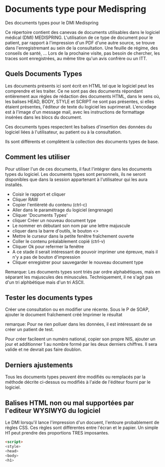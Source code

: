 # Documents type pour Medispring

Des documents types pour le DMI Medispring

Ce répertoire contient des canevas de documents utilisables dans le logiciel médical (DMI) MEDISPRING.
L'utilisation de ce type de document pour le patient, par rapport à l'impression d'un PDF d'une autre source, se trouve dans l'enregistremant au sein de la consultation.  Une feuille de régime, des conseils de santé, ...  Lors de la prochaine visite, pas besoin de chercher, les traces sont enregistrées, au même titre qu'un avis confrère ou un ITT.

## Quels Documents Types

Les documents présents ici sont écrit en HTML tel que le logiciel peut les comprendre et les traiter.
Ce ne sont pas des documents répondant entièrement aux règles de rédaction des documents HTML, dans le sens où, les balises HEAD, BODY, STYLE et SCRIPT ne sont pas présentes, si elles étaient présentes, l'éditeur de texte du logiciel les suprimerait.  L'encodage est à l'image d'un message mail, avec les instructions de formattage insérées dans les blocs du document.

Ces documents types respectent les balises d'insertion des données du logiciel liées à l'utilisateur, au patient ou à la consultation.

Ils sont différents et complètent la collection des documents types de base.

## Comment les utiliser

Pour utiliser l'un de ces documents, il faut l'intégrer dans les documents types du logiciel.
Les documents types sont personnels, ils ne seront disponibles que dans la session appartenant à l'utilisateur qui les aura installés.

- Coisir le rapport et cliquer
- Cliquer RAW
- Copier l'entièreté du contenu (ctrl-c)
- Aller dans le paramétrage du logiciel (engrenage)
- Cliquer 'Documents Types'
- cliquer Créer un nouveau document type
- Le nommer en débutant son nom par une lettre majuscule
- cliquer dans la barre d'outils, le bouton <>
- Mettre le curseur dans la petite fenêtre fraîchement ouverte
- Coller le contenu préalablement copié (ctrl-v)
- Cliquer Ok pour refermer la fenêtre
- A ce stade il serait intéressant de pouvoir imprimer une épreuve, mais il n'y a pas de bouton d'impression
- Cliquer enregistrer pour sauvegarder le nouveau document type

Remarque:
Les documents types sont triés par ordre alphabétiques, mais en séparant les majuscules des minuscules.  Techniquement, il ne s'agit pas d'un tri alphbétique mais d'un tri ASCII.

## Tester les documents types

Créer une consultation ou en modifier une récente.
Sous le P de SOAP, ajouter le document fraîchement créé
Imprimer le résultat

remarque:
Pour ne rien polluer dans les données, il est intéressant de se créer un patient de test.

Pour créer facileent un numéro national, copier son propre NIS, ajouter un jour et additionner 1 au nombre formé par les deux derniers chiffres.  Il sera valide et ne devrait pas faire doublon.

## Derniers ajustements

Tous les documents types peuvent être modifiés ou remplacés par la méthode décrite ci-dessus ou modifiés à l'aide de l'éditeur fourni par le logiciel.

## Balises HTML non ou mal supportées par l'editeur WYSIWYG du logiciel

Le DMI lorsqu'il lance l'impression d'un docuent, l'entoure probablement de règles CSS.  Ces règles sont différentes entre l'écran et le papier.  Un simple H1 peut prendre des proportions TRES imposantes.

```html
<script>
<style>
<head>
<body>
<h1>

```

